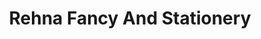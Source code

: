 ---
title: "Rehna Fancy And Stationery"
url: /palakkad/rehna-fancy-and-stationery/
shop: office supplies
---